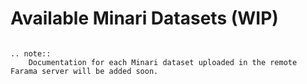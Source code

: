# Available Minari Datasets (WIP)

```{eval-rst}

.. note::
    Documentation for each Minari dataset uploaded in the remote Farama server will be added soon.

```
